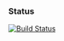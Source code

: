 ### Status
[![Build Status](https://travis-ci.org/VolodimirDrozd/Organizer.png)](https://travis-ci.org/VolodimirDrozd/Organizer)
